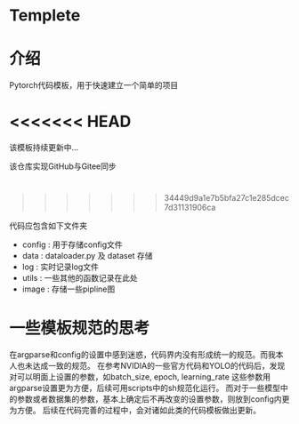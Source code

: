 # Templete

# 介绍
Pytorch代码模板，用于快速建立一个简单的项目

<<<<<<< HEAD
=======
该模板持续更新中...

该仓库实现GitHub与Gitee同步

#
>>>>>>> 34449d9a1e7b5bfa27c1e285dcec7d31131906ca

代码应包含如下文件夹
- config : 用于存储config文件
- data :  dataloader.py 及 dataset 存储
- log : 实时记录log文件
- utils : 一些其他的函数记录在此处
- image : 存储一些pipline图

# 一些模板规范的思考

在argparse和config的设置中感到迷惑，代码界内没有形成统一的规范。而我本人也未达成一致的规范。
在参考NVIDIA的一些官方代码和YOLO的代码后，发现对可以明面上设置的参数，如batch_size, epoch, learning_rate 这些参数用argparse设置更为方便，后续可用scripts中的sh规范化运行。
而对于一些模型中的参数或者数据集的参数，基本上确定后不再改变的设置参数，则放到config内更为方便。
后续在代码完善的过程中，会对诸如此类的代码模板做出更新。
